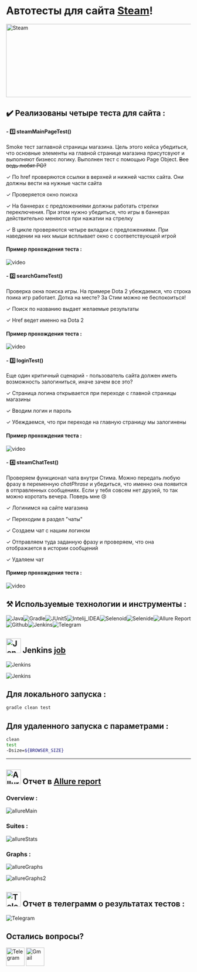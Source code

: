 # Автотесты для сайта <a target="_blank" href="https://store.steampowered.com/">Steam</a>! 
<img src="img/icons/Steam_2016_logo_black.svg.png" width="600" height="200"  alt="Steam"/>



## ✔️ Реализованы четыре теста для сайта :

#### - 1️⃣ **steamMainPageTest()** 

Smoke тест заглавной страницы магазина. Цель этого кейса убедиться, что основные элементы на главной странице магазина присутсвуют и выполняют бизнесс логику. Выполнен тест с помощью Page Object. ~~Все ведь любят PO?~~

✓ По href проверяются ссылки в верхней и нижней частях сайта. Они должны вести на нужные части сайта

✓ Проверяется окно поиска

✓ На баннерах с предложениями должны работать стрелки переключения. При этом нужно убедиться, что игры в баннерах действительно меняются при нажатии на стрелку

✓ В цикле проверяются четыре вкладки с предложениями. При наведении на них мыши всплывает окно с соответствующей игрой 

#### Пример прохождения теста : 
![video](img/gif.gif)


#### - 2️⃣ **searchGameTest()**

Проверка окна поиска игры. На примере Dota 2 убеждаемся, что строка поика игр работает. Дотка на месте? За Стим можно не беспокоиться!

✓ Поиск по названию выдает желаемые результаты

✓ Href ведет именно на Dota 2

#### Пример прохождения теста : 
![video](img/gif.dota2.gif)


#### - 3️⃣ **loginTest()**

Еще один критичный сценарий - пользователь сайта должен иметь возможность залогиниться, иначе зачем все это?

✓ Страница логина открывается при переходе с главной страницы магазины

✓ Вводим логин и пароль 

✓ Убеждаемся, что при переходе на главную страницу мы залогинены


#### Пример прохождения теста : 
![video](img/gif.login.gif)


#### - 4️⃣ **steamChatTest()**

Проверяем функционал чата внутри Стима. Можно передать любую фразу в переменную *chatPhrase* и убедиться, что именно она появится в отправленных сообщениях. Если у тебя совсем нет друзей, то так можно коротать вечера. Поверь мне 😢

✓ Логинимся на сайте магазина

✓ Переходим в раздел "чаты"

✓ Создаем чат с нашим логином

✓ Отправляем туда заданную фразу и проверяем, что она отображается в истории сообщений

✓ Удаляем чат

#### Пример прохождения теста : 
![video](img/gif.chat.gif)



##  ⚒️  Используемые технологии и инструменты :


![Java](img/icons/Java.png)![Gradle](img/icons/Gradle.png)![JUnit5](img/icons/JUnit5.png)![Intelij_IDEA](img/icons/Intelij_IDEA.png)![Selenoid](img/icons/Selenoid.png)![Selenide](img/icons/Selenide.png)![Allure Report](img/icons/Allure_Report.png)![Github](img/icons/Github.png)![Jenkins](img/icons/Jenkins.png)![Telegram](img/icons/Telegram.png)


## <img src="img/icons/Jenkins.png" width="40" height="40"  alt="Jenkins"/></a> Jenkins <a target="_blank" href="https://jenkins.autotests.cloud/job/10_HW_Khyuchkov_Test/"> job </a>

![Jenkins](img/jenkinsMain.png)

![Jenkins](img/jenkinsParam.png)



## Для локального запуска :
```bash
gradle clean test
```

## Для удаленного запуска с параметрами :
```bash
clean
test
-Dsize=${BROWSER_SIZE}
```
___
## <img src="img/icons/Allure_Report.png" width="40" height="40"  alt="Allure"/></a> Отчет в <a target="_blank" href="https://jenkins.autotests.cloud/job/10_HW_Khyuchkov_Test/20/allure/">Allure report</a>

### Overview :
![allureMain](img/allureMain.png)

### Suites : 
![allureStats](img/allureExample.png)


### Graphs :
![allureGraphs](img/allureStats1.png)                                                   

![allureGraphs2](img/allureStats2.png)



## <img src="img/icons/Telegram.png" width="40" height="40"  alt="Telegram"/></a> Отчет в телеграмм о результатах тестов :

![Telegram](img/telegram.png)


## Остались вопросы? 
<a href="https://t.me/raboznik">
<img src="img/icons/Telegram.png" width="50" height="50"  alt="Telegram"/></a> 

<a href="mailto:raboznik@gmail.com">
<img src="img/icons/gmail.png" width="50" height="50"  alt="Gmail"/></a>  


